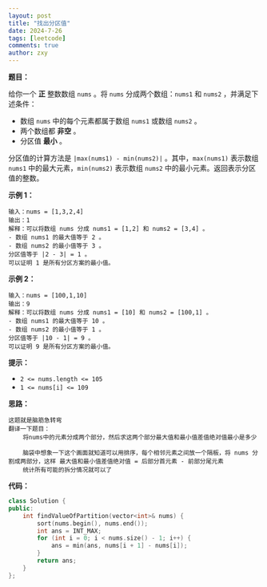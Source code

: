 ```yaml
---
layout: post
title: "找出分区值"
date: 2024-7-26
tags: [leetcode]
comments: true
author: zxy
---
```


**题目：**

给你一个 **正** 整数数组 `nums` 。将 `nums` 分成两个数组：`nums1` 和 `nums2` ，并满足下述条件：

- 数组 `nums` 中的每个元素都属于数组 `nums1` 或数组 `nums2` 。
- 两个数组都 **非空** 。
- 分区值 **最小** 。

分区值的计算方法是 `|max(nums1) - min(nums2)|` 。其中，`max(nums1)` 表示数组 `nums1` 中的最大元素，`min(nums2)` 表示数组 `nums2` 中的最小元素。返回表示分区值的整数。

**示例 1：**

```
输入：nums = [1,3,2,4]
输出：1
解释：可以将数组 nums 分成 nums1 = [1,2] 和 nums2 = [3,4] 。
- 数组 nums1 的最大值等于 2 。
- 数组 nums2 的最小值等于 3 。
分区值等于 |2 - 3| = 1 。
可以证明 1 是所有分区方案的最小值。
```

**示例 2：**

```
输入：nums = [100,1,10]
输出：9
解释：可以将数组 nums 分成 nums1 = [10] 和 nums2 = [100,1] 。 
- 数组 nums1 的最大值等于 10 。 
- 数组 nums2 的最小值等于 1 。 
分区值等于 |10 - 1| = 9 。 
可以证明 9 是所有分区方案的最小值。
```

**提示：**

- `2 <= nums.length <= 105`
- `1 <= nums[i] <= 109`

**思路：**

```
这题就是脑筋急转弯
翻译一下题目：
	将nums中的元素分成两个部分，然后求这两个部分最大值和最小值差值绝对值最小是多少
	
	脑袋中想象一下这个画面就知道可以用排序，每个相邻元素之间放一个隔板，将 nums 分割成两部分，这样 最大值和最小值差值绝对值 = 后部分首元素 - 前部分尾元素
	统计所有可能的拆分情况就可以了
```

**代码：**

```cpp
class Solution {
public:
    int findValueOfPartition(vector<int>& nums) {
        sort(nums.begin(), nums.end());
        int ans = INT_MAX;
        for (int i = 0; i < nums.size() - 1; i++) {
            ans = min(ans, nums[i + 1] - nums[i]);
        }
        return ans;
    }
};
```

